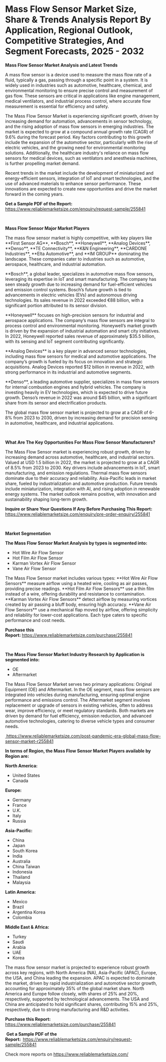 <p><h1>Mass Flow Sensor Market Size, Share & Trends Analysis Report By Application, Regional Outlook, Competitive Strategies, And Segment Forecasts, 2025 - 2032</h1></p><p><strong>Mass Flow Sensor Market Analysis and Latest Trends</strong></p>
<p><p>A mass flow sensor is a device used to measure the mass flow rate of a fluid, typically a gas, passing through a specific point in a system. It is widely used in industries such as automotive, healthcare, chemical, and environmental monitoring to ensure precise control and measurement of gas flow. These sensors are critical in applications like engine management, medical ventilators, and industrial process control, where accurate flow measurement is essential for efficiency and safety.</p><p>The Mass Flow Sensor Market is experiencing significant growth, driven by increasing demand for automation, advancements in sensor technology, and the rising adoption of mass flow sensors in emerging industries. The market is expected to grow at a compound annual growth rate (CAGR) of 9.6% during the forecast period. Key factors contributing to this growth include the expansion of the automotive sector, particularly with the rise of electric vehicles, and the growing need for environmental monitoring solutions. Additionally, the healthcare industry's reliance on mass flow sensors for medical devices, such as ventilators and anesthesia machines, is further propelling market demand.</p><p>Recent trends in the market include the development of miniaturized and energy-efficient sensors, integration of IoT and smart technologies, and the use of advanced materials to enhance sensor performance. These innovations are expected to create new opportunities and drive the market forward in the coming years.</p></p>
<p><strong>Get a Sample PDF of the Report:&nbsp;</strong> <a href="https://www.reliablemarketsize.com/enquiry/request-sample/255841?utm_campaign=1911&utm_medium=2&utm_source=Github&utm_content=ia&utm_term=21012025&utm_id=mass-flow-sensor">https://www.reliablemarketsize.com/enquiry/request-sample/255841</a></p>
<p>&nbsp;</p>
<p><strong>Mass Flow Sensor Major Market Players</strong></p>
<p><p>The mass flow sensor market is highly competitive, with key players like **First Sensor AG**, **Bosch**, **Honeywell**, **Analog Devices**, **Denso**, **TE Connectivity**, **K&N Engineering**, **CARDONE Industries**, **Elta Automotive**, and **IM GROUP** dominating the landscape. These companies cater to industries such as automotive, aerospace, healthcare, and industrial automation.</p><p>**Bosch**, a global leader, specializes in automotive mass flow sensors, leveraging its expertise in IoT and smart manufacturing. The company has seen steady growth due to increasing demand for fuel-efficient vehicles and emission control systems. Bosch’s future growth is tied to advancements in electric vehicles (EVs) and autonomous driving technologies. Its sales revenue in 2022 exceeded €88 billion, with a significant portion attributed to its sensor division.</p><p>**Honeywell** focuses on high-precision sensors for industrial and aerospace applications. The company’s mass flow sensors are integral to process control and environmental monitoring. Honeywell’s market growth is driven by the expansion of industrial automation and smart city initiatives. In 2022, Honeywell reported sales revenue of approximately $35.5 billion, with its sensing and IoT segment contributing significantly.</p><p>**Analog Devices** is a key player in advanced sensor technologies, including mass flow sensors for medical and automotive applications. The company’s growth is fueled by its focus on innovation and strategic acquisitions. Analog Devices reported $12 billion in revenue in 2022, with strong performance in its industrial and automotive segments.</p><p>**Denso**, a leading automotive supplier, specializes in mass flow sensors for internal combustion engines and hybrid vehicles. The company is investing heavily in EV technologies, which is expected to drive future growth. Denso’s revenue in 2022 was around $45 billion, with a significant share from its sensor and electrification products.</p><p>The global mass flow sensor market is projected to grow at a CAGR of 6-8% from 2023 to 2030, driven by increasing demand for precision sensing in automotive, healthcare, and industrial applications.</p></p>
<p>&nbsp;</p>
<p><strong>What Are The Key Opportunities For Mass Flow Sensor Manufacturers?</strong></p>
<p><p>The Mass Flow Sensor market is experiencing robust growth, driven by increasing demand across automotive, healthcare, and industrial sectors. Valued at USD 1.5 billion in 2022, the market is projected to grow at a CAGR of 8.5% from 2023 to 2030. Key drivers include advancements in IoT, smart manufacturing, and emission regulations. Thermal mass flow sensors dominate due to their accuracy and reliability. Asia-Pacific leads in market share, fueled by industrialization and automotive production. Future trends include miniaturization, integration with AI, and rising adoption in renewable energy systems. The market outlook remains positive, with innovation and sustainability shaping long-term growth.</p></p>
<p><strong>Inquire or Share Your Questions If Any Before Purchasing This Report:</strong> <a href="https://www.reliablemarketsize.com/enquiry/pre-order-enquiry/255841?utm_campaign=1911&utm_medium=2&utm_source=Github&utm_content=ia&utm_term=21012025&utm_id=mass-flow-sensor">https://www.reliablemarketsize.com/enquiry/pre-order-enquiry/255841</a></p>
<p>&nbsp;</p>
<p><strong>Market Segmentation</strong></p>
<p><strong>The Mass Flow Sensor Market Analysis by types is segmented into:</strong></p>
<p><ul><li>Hot Wire Air Flow Sensor</li><li>Hot Film Air Flow Sensor</li><li>Karman Vortex Air Flow Sensor</li><li>Vane Air Flow Sensor</li></ul></p>
<p><p>The Mass Flow Sensor market includes various types: **Hot Wire Air Flow Sensors** measure airflow using a heated wire, cooling as air passes, providing precise readings. **Hot Film Air Flow Sensors** use a thin film instead of a wire, offering durability and resistance to contamination. **Karman Vortex Air Flow Sensors** detect airflow by measuring vortices created by air passing a bluff body, ensuring high accuracy. **Vane Air Flow Sensors** use a mechanical flap moved by airflow, offering simplicity and reliability for lower-cost applications. Each type caters to specific performance and cost needs.</p></p>
<p><strong>Purchase this Report:&nbsp;</strong><a href="https://www.reliablemarketsize.com/purchase/255841?utm_campaign=1911&utm_medium=2&utm_source=Github&utm_content=ia&utm_term=21012025&utm_id=mass-flow-sensor">https://www.reliablemarketsize.com/purchase/255841</a></p>
<p>&nbsp;</p>
<p><strong>The Mass Flow Sensor Market Industry Research by Application is segmented into:</strong></p>
<p><ul><li>OE</li><li>Aftermarket</li></ul></p>
<p><p>The Mass Flow Sensor Market serves two primary applications: Original Equipment (OE) and Aftermarket. In the OE segment, mass flow sensors are integrated into vehicles during manufacturing, ensuring optimal engine performance and emissions control. The Aftermarket segment involves replacement or upgrade of sensors in existing vehicles, often to address wear, improve efficiency, or meet regulatory standards. Both markets are driven by demand for fuel efficiency, emission reduction, and advanced automotive technologies, catering to diverse vehicle types and consumer needs.</p></p>
<p><a href="https://www.reliablemarketsize.com/post-pandemic-era-global-mass-flow-sensor-market-r255841?utm_campaign=1911&utm_medium=2&utm_source=Github&utm_content=ia&utm_term=21012025&utm_id=mass-flow-sensor">&nbsp;https://www.reliablemarketsize.com/post-pandemic-era-global-mass-flow-sensor-market-r255841</a></p>
<p><strong>In terms of Region, the Mass Flow Sensor Market Players available by Region are:</strong></p>
<p>
    <p> <strong> North America: </strong>
        <ul>
            <li>United States</li>
            <li>Canada</li>
        </ul>
        </p> 
    <p> <strong> Europe: </strong>
        <ul>
            <li>Germany</li>
            <li>France</li>
            <li>U.K.</li>
            <li>Italy</li>
            <li>Russia</li>
        </ul>
        </p> 
    <p> <strong> Asia-Pacific: </strong>
        <ul>
            <li>China</li>
            <li>Japan</li>
            <li>South Korea</li>
            <li>India</li>
            <li>Australia</li>
            <li>China Taiwan</li>
            <li>Indonesia</li>
            <li>Thailand</li>
            <li>Malaysia</li>
        </ul>
        </p> 
    <p> <strong> Latin America: </strong>
        <ul>
            <li>Mexico</li>
            <li>Brazil</li>
            <li>Argentina Korea</li>
            <li>Colombia</li>
        </ul>
        </p> 
    <p> <strong> Middle East & Africa: </strong>
        <ul>
            <li>Turkey</li>
            <li>Saudi</li>
            <li>Arabia</li>
            <li>UAE</li>
            <li>Korea</li>
        </ul>
    </p>
    </p>
<p><p>The mass flow sensor market is projected to experience robust growth across key regions, with North America (NA), Asia-Pacific (APAC), Europe, the USA, and China leading the expansion. APAC is expected to dominate the market, driven by rapid industrialization and automotive sector growth, accounting for approximately 35% of the global market share. North America and Europe follow closely, with shares of 25% and 20%, respectively, supported by technological advancements. The USA and China are anticipated to hold significant shares, contributing 15% and 25%, respectively, due to strong manufacturing and R&D activities.</p></p>
<p><strong>Purchase this Report: </strong><a href="https://www.reliablemarketsize.com/purchase/255841?utm_campaign=1911&utm_medium=2&utm_source=Github&utm_content=ia&utm_term=21012025&utm_id=mass-flow-sensor">https://www.reliablemarketsize.com/purchase/255841</a></p>
<p>&nbsp;<strong>Get a Sample PDF of the Report:&nbsp;&nbsp;</strong><a href="https://www.reliablemarketsize.com/enquiry/request-sample/255841?utm_campaign=1911&utm_medium=2&utm_source=Github&utm_content=ia&utm_term=21012025&utm_id=mass-flow-sensor">https://www.reliablemarketsize.com/enquiry/request-sample/255841</a></p>
<p><strong></strong></p>
<p>Check more reports on <a href="https://www.reliablemarketsize.com/?utm_campaign=1911&utm_medium=2&utm_source=Github&utm_content=ia&utm_term=21012025&utm_id=mass-flow-sensor">https://www.reliablemarketsize.com/</a></p>